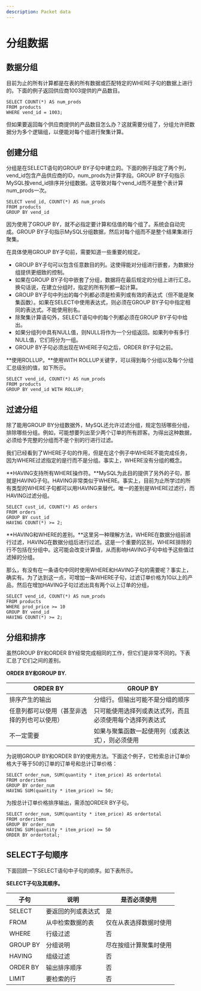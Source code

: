 ```yaml
---
description: Packet data
---
```


# 分组数据

## 数据分组

目前为止的所有计算都是在表的所有数据或匹配特定的WHERE子句的数据上进行的。下面的例子返回供应商1003提供的产品数目。

```mysql
SELECT COUNT(*) AS num_prods
FROM products
WHERE vend_id = 1003;
```

但如果要返回每个供应商提供的产品数目怎么办？这就需要分组了，分组允许把数据分为多个逻辑组，以便能对每个组进行聚集计算。

## 创建分组

分组是在SELECT语句的GROUP BY子句中建立的。下面的例子指定了两个列，vend_id包含产品供应商的ID，num_prods为计算字段。GROUP BY子句指示MySQL按vend_id排序并分组数据。这导致对每个vend_id而不是整个表计算num_prods一次。

```mysql
SELECT vend_id, COUNT(*) AS num_prods
FROM products
GROUP BY vend_id
```

因为使用了GROUP BY，就不必指定要计算和估值的每个组了。系统会自动完成。GROUP BY子句指示MySQL分组数据，然后对每个组而不是整个结果集进行聚集。

在具体使用GROUP BY子句前，需要知道一些重要的规定。

- GROUP BY子句可以包含任意数目的列。这使得能对分组进行嵌套，为数据分组提供更细致的控制。
- 如果在GROUP BY子句中嵌套了分组，数据将在最后规定的分组上进行汇总。换句话说，在建立分组时，指定的所有列都一起计算。
- GROUP BY子句中列出的每个列都必须是检索列或有效的表达式（但不能是聚集函数）。如果在SELECT中使用表达式，则必须在GROUP BY子句中指定相同的表达式。不能使用别名。
- 除聚集计算语句外，SELECT语句中的每个列都必须在GROUP BY子句中给出。
- 如果分组列中具有NULL值，则NULL将作为一个分组返回。如果列中有多行NULL值，它们将分为一组。
- GROUP BY子句必须出现在WHERE子句之后，ORDER BY子句之前。

**使用ROLLUP。**使用WITH ROLLUP关键字，可以得到每个分组以及每个分组汇总级别的值，如下所示。

```mysql
SELECT vend_id, COUNT(*) AS num_prods
FROM products
GROUP BY vend_id WITH ROLLUP;
```

## 过滤分组

除了能用GROUP BY分组数据外，MySQL还允许过滤分组，规定包括哪些分组，排除哪些分组。例如，可能想要列出至少两个订单的所有顾客。为得出这种数据，必须给予完整的分组而不是个别的行进行过滤。

我们已经看到了WHERE子句的作用，但是在这个例子中WHERE不能完成任务，因为WHERE过滤指定的是行而不是分组。事实上，WHERE没有分组的概念。

**HAVING支持所有WHERE操作符。**MySQL为此目的提供了另外的子句，那就是HAVING子句。HAVING非常类似于WHERE。事实上，目前为止所学过的所有类型的WHERE子句都可以用HAVING来替代。唯一的差别是WHERE过滤行，而HAVING过滤分组。

```mysql
SELECT cust_id, COUNT(*) AS orders
FROM orders
GROUP BY cust_id
HAVING COUNT(*) >= 2;
```

**HAVING和WHERE的差别。**这里另一种理解方法，WHERE在数据分组前进行过滤，HAVING在数据分组后进行过滤。这是一个重要的区别，WHERE排除的行不包括在分组中。这可能会改变计算值，从而影响HAVING子句中给予这些值过滤掉的分组。

那么，有没有在一条语句中同时使用WHERE和HAVING子句的需要呢？事实上，确实有。为了达到这一点，可增加一条WHERE子句，过滤订单价格为10以上的产品，然后在增加HAVING子句过滤出具有两个以上订单的分组，

```mysql
SELECT vend_id, COUNT(*) AS num_prods
FROM products
WHERE prod_price >= 10
GROUP BY vend_id
HAVING COUNT(*) >= 2;
```

## 分组和排序

虽然GROUP BY和ORDER BY经常完成相同的工作，但它们是非常不同的。下表汇总了它们之间的差别。

**ORDER BY和GROUP BY.**

| ORDER BY                                     | GROUP BY                                                 |
| -------------------------------------------- | -------------------------------------------------------- |
| 排序产生的输出                               | 分组行。但输出可能不是分组的顺序                         |
| 任意列都可以使用（甚至非选择的列也可以使用） | 只可能使用选择列或表达式列，而且必须使用每个选择列表达式 |
| 不一定需要                                   | 如果与聚集函数一起使用列（或表达式），则必须使用         |

为说明GROUP BY和ORDER BY的使用方法。下面这个例子，它检索总计订单价格大于等于50的订单的订单号和总计订单价格：

```mysql
SELECT order_num, SUM(quantity * item_price) AS ordertotal
FROM orderitems
GROUP BY order_num
HAVING SUM(quantity * item_price) >= 50;
```

为按总计订单价格排序输出，需添加ORDER BY子句。

```mysql
SELECT order_num, SUM(quantity * item_price) AS ordertotal
FROM orderitems
GROUP BY order_num
HAVING SUM(quantity * item_price) >= 50
ORDER BY ordertotal;
```

## SELECT子句顺序

下面回顾一下SELECT语句中子句的顺序。如下表所示。

**SELECT子句及其顺序。**

| 子句     | 说明               | 是否必须使用           |
| -------- | ------------------ | ---------------------- |
| SELECT   | 要返回的列或表达式 | 是                     |
| FROM     | 从中检索数据的表   | 仅在从表选择数据时使用 |
| WHERE    | 行级过滤           | 否                     |
| GROUP BY | 分组说明           | 尽在按组计算聚集时使用 |
| HAVING   | 组级过滤           | 否                     |
| ORDER BY | 输出排序顺序       | 否                     |
| LIMIT    | 要检索的行         | 否                     |

